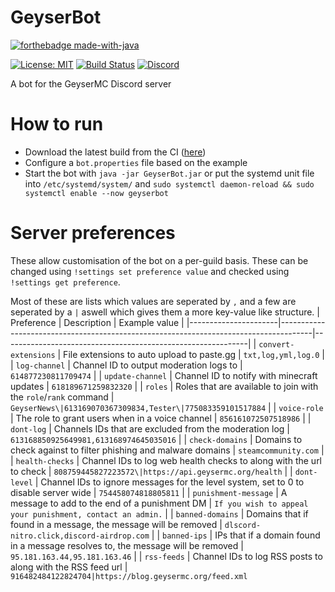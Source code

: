 # GeyserBot
[![forthebadge made-with-java](https://forthebadge.com/images/badges/made-with-java.svg)](https://java.com/)

[![License: MIT](https://img.shields.io/badge/license-MIT-blue.svg)](LICENSE)
[![Build Status](https://ci.opencollab.dev/job/GeyserMC/job/GeyserDiscordBot/job/master/badge/icon)](https://ci.opencollab.dev/job/GeyserMC/job/GeyserDiscordBot/job/master/)
[![Discord](https://img.shields.io/discord/613163671870242838.svg?color=%237289da&label=discord)](http://discord.geysermc.org/)

A bot for the GeyserMC Discord server

# How to run
- Download the latest build from the CI ([here](https://ci.opencollab.dev/job/GeyserMC/job/GeyserDiscordBot/job/master/lastSuccessfulBuild/artifact/target/GeyserBot.jar))
- Configure a `bot.properties` file based on the example
- Start the bot with `java -jar GeyserBot.jar` or put the systemd unit file into `/etc/systemd/system/` and `sudo systemctl daemon-reload && sudo systemctl enable --now geyserbot`

# Server preferences
These allow customisation of the bot on a per-guild basis. These can be changed using `!settings set preference value` and checked using `!settings get preference`.

Most of these are lists which values are seperated by `,` and a few are seperated by a `|` aswell which gives them a more key-value like structure.
| Preference           | Description                                                                          | Example value                                               |
|----------------------|--------------------------------------------------------------------------------------|-------------------------------------------------------------|
| `convert-extensions` | File extensions to auto upload to paste.gg                                           | `txt,log,yml,log.0`                                         |
| `log-channel`        | Channel ID to output moderation logs to                                              | `614877230811709474`                                        |
| `update-channel`     | Channel ID to notify with minecraft updates                                          | `618189671259832320`                                        |
| `roles`              | Roles that are available to join with the `role`/`rank` command                      | `GeyserNews\|613169070367309834,Tester\|775083359101517884` |
| `voice-role`         | The role to grant users when in a voice channel                                      | `856161072507518986`                                        |
| `dont-log`           | Channels IDs that are excluded from the moderation log                               | `613168850925649981,613168974645035016`                     |
| `check-domains`      | Domains to check against to filter phishing and malware domains                      | `steamcommunity.com`                                        |
| `health-checks`      | Channel IDs to log web health checks to along with the url to check                  | `808759445827223572\|https://api.geysermc.org/health`       |
| `dont-level`         | Channel IDs to ignore messages for the level system, set to 0 to disable server wide | `754458074818805811`                                        |
| `punishment-message` | A message to add to the end of a punishment DM                                       | `If you wish to appeal your punishment, contact an admin.`  |
| `banned-domains`     | Domains that if found in a message, the message will be removed                      | `dlscord-nitro.click,discord-airdrop.com`                   |
| `banned-ips`         | IPs that if a domain found in a message resolves to, the message will be removed     | `95.181.163.44,95.181.163.46`                               |
| `rss-feeds`          | Channel IDs to log RSS posts to along with the RSS feed url                          | `916482484122824704|https://blog.geysermc.org/feed.xml`
